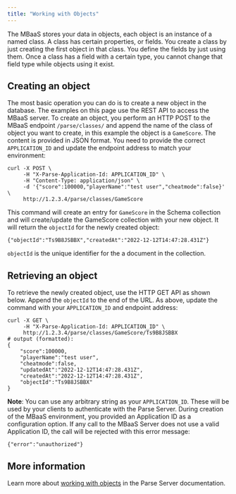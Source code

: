 ```yaml
---
title: "Working with Objects"
---
```


The MBaaS stores your data in objects, each object is an instance of a named class.  A class has certain properties, or fields. You create a class
by just creating the first object in that class.  You define the fields by just using them.  Once a class has a field with a certain type, you
cannot change that field type while objects using it exist.

## Creating an object

The most basic operation you can do is to create a new object in the database. The examples on this page use the REST API to access the MBaaS server. To create
an object, you perform an HTTP POST to the MBaaS endpoint `/parse/classes/` and append the name of the class of object you want to create, in this example the
object is a `GameScore`.  The content is provided in JSON format.  You need to provide the correct `APPLICATION_ID` and update the endpoint address to match
your environment:

```
curl -X POST \
     -H "X-Parse-Application-Id: APPLICATION_ID" \
     -H "Content-Type: application/json" \
     -d '{"score":100000,"playerName":"test user","cheatmode":false}' \
     http://1.2.3.4/parse/classes/GameScore
```

This command will create an entry for `GameScore` in the Schema collection and will create/update the GameScore collection with your new object. It will return
the `objectId` for the newly created object: 

```
{"objectId":"Ts9B8JSBBX","createdAt":"2022-12-12T14:47:28.431Z"}
```

`objectId` is the unique identifier for the a document in the collection.  

## Retrieving an object 

To retrieve the newly created object, use the HTTP GET API as shown below.  Append the `objectId` to the end of the URL.  As above, update the command
with your `APPLICATION_ID` and endpoint address:

```
curl -X GET \
     -H "X-Parse-Application-Id: APPLICATION_ID" \
     http://1.2.3.4/parse/classes/GameScore/Ts9B8JSBBX
# output (formatted):
{
    "score":100000,
    "playerName":"test user",
    "cheatmode":false,
    "updatedAt":"2022-12-12T14:47:28.431Z",
    "createdAt":"2022-12-12T14:47:28.431Z",
    "objectId":"Ts9B8JSBBX"
}
```

**Note**: You can use any arbitrary string as your `APPLICATION_ID`. These will be used by your clients to authenticate with the Parse Server.  During creation of the MBaaS environment, you provided an Application ID as a configuration option.  If any call to the MBaaS Server does not use a valid Application ID, the call will be rejected with this error message:

```
{"error":"unauthorized"}
```

## More information

Learn more about [working with objects](https://docs.parseplatform.org/parse-server/guide/#getting-started) in the Parse Server documentation.



